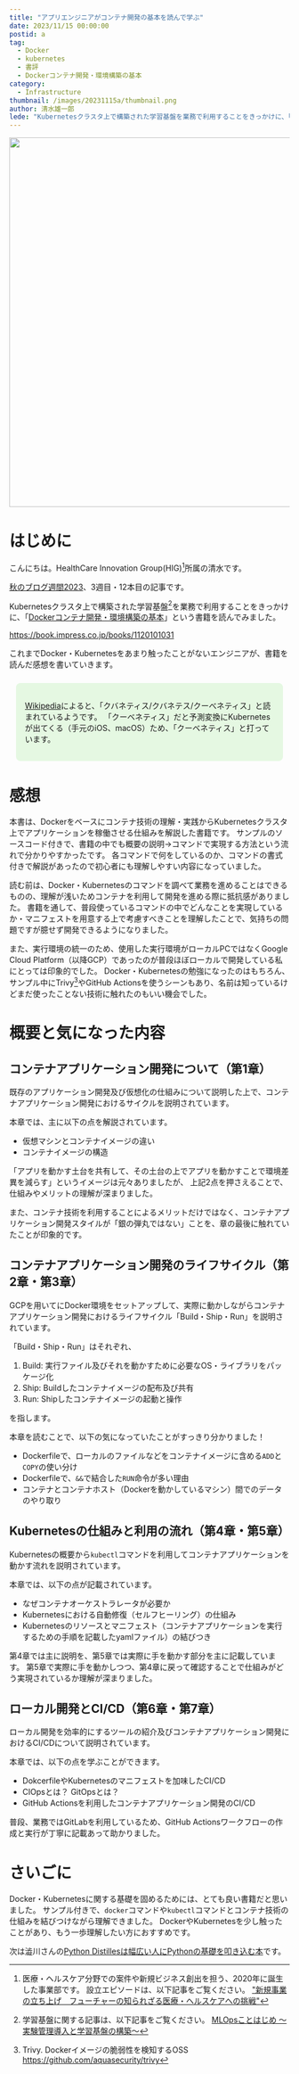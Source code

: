 ```yaml
---
title: "アプリエンジニアがコンテナ開発の基本を読んで学ぶ"
date: 2023/11/15 00:00:00
postid: a
tag:
  - Docker
  - kubernetes
  - 書評
  - Dockerコンテナ開発・環境構築の基本
category:
  - Infrastructure
thumbnail: /images/20231115a/thumbnail.png
author: 清水雄一郎
lede: "Kubernetesクラスタ上で構築された学習基盤を業務で利用することをきっかけに、「Dockerコンテナ開発・環境構築の基本」という書籍を読んでみました。"
---
```

<img src="/images/20231115a/image.png" alt="" width="520" height="663" loading="lazy">

# はじめに

こんにちは。HealthCare Innovation Group(HIG)[^1]所属の清水です。

[秋のブログ週間2023](/articles/20231030a/)、3週目・12本目の記事です。

Kubernetesクラスタ上で構築された学習基盤[^2]を業務で利用することをきっかけに、「[Dockerコンテナ開発・環境構築の基本](https://book.impress.co.jp/books/1120101031)」という書籍を読んでみました。

https://book.impress.co.jp/books/1120101031

これまでDocker・Kubernetesをあまり触ったことがないエンジニアが、書籍を読んだ感想を書いていきます。

<div class="note info" style="background: #e5f8e2; padding:16px; margin:24px 12px; border-radius:8px;">
  <span class="fa fa-fw fa-check-circle"></span>

[Wikipedia](https://ja.wikipedia.org/wiki/Kubernetes)によると、「クバネティス/クバネテス/クーべネティス」と読まれているようです。
「クーベネティス」だと予測変換にKubernetesが出てくる（手元のiOS、macOS）ため、「クーベネティス」と打っています。

</div>

# 感想

本書は、Dockerをベースにコンテナ技術の理解・実践からKubernetesクラスタ上でアプリケーションを稼働させる仕組みを解説した書籍です。
サンプルのソースコード付きで、書籍の中でも概要の説明→コマンドで実現する方法という流れで分かりやすかったです。
各コマンドで何をしているのか、コマンドの書式付きで解説があったので初心者にも理解しやすい内容になっていました。

読む前は、Docker・Kubernetesのコマンドを調べて業務を進めることはできるものの、理解が浅いためコンテナを利用して開発を進める際に抵抗感がありました。
書籍を通して、普段使っているコマンドの中でどんなことを実現しているか・マニフェストを用意する上で考慮すべきことを理解したことで、気持ちの問題ですが臆せず開発できるようになりました。

また、実行環境の統一のため、使用した実行環境がローカルPCではなくGoogle Cloud Platform（以降GCP）であったのが普段ほぼローカルで開発している私にとっては印象的でした。
Docker・Kubernetesの勉強になったのはもちろん、サンプル中にTrivy[^3]やGitHub Actionsを使うシーンもあり、名前は知っているけどまだ使ったことない技術に触れたのもいい機会でした。

# 概要と気になった内容

## コンテナアプリケーション開発について（第1章）

既存のアプリケーション開発及び仮想化の仕組みについて説明した上で、コンテナアプリケーション開発におけるサイクルを説明されています。

本章では、主に以下の点を解説されています。

- 仮想マシンとコンテナイメージの違い
- コンテナイメージの構造

「アプリを動かす土台を共有して、その土台の上でアプリを動かすことで環境差異を減らす」というイメージは元々ありましたが、
上記2点を押さえることで、仕組みやメリットの理解が深まりました。

また、コンテナ技術を利用することによるメリットだけではなく、コンテナアプリケーション開発スタイルが「銀の弾丸ではない」ことを、章の最後に触れていたことが印象的です。

## コンテナアプリケーション開発のライフサイクル（第2章・第3章）

GCPを用いてにDocker環境をセットアップして、実際に動かしながらコンテナアプリケーション開発におけるライフサイクル「Build・Ship・Run」を説明されています。

「Build・Ship・Run」はそれぞれ、

1. Build: 実行ファイル及びそれを動かすために必要なOS・ライブラリをパッケージ化
1. Ship: Buildしたコンテナイメージの配布及び共有
1. Run: Shipしたコンテナイメージの起動と操作

を指します。

本章を読むことで、以下の気になっていたことがすっきり分かりました！

- Dockerfileで、ローカルのファイルなどをコンテナイメージに含める`ADD`と`COPY`の使い分け
- Dockerfileで、`&&`で結合した`RUN`命令が多い理由
- コンテナとコンテナホスト（Dockerを動かしているマシン）間でのデータのやり取り

## Kubernetesの仕組みと利用の流れ（第4章・第5章）

Kubernetesの概要から`kubectl`コマンドを利用してコンテナアプリケーションを動かす流れを説明されています。

本章では、以下の点が記載されています。

- なぜコンテナオーケストラレータが必要か
- Kubernetesにおける自動修復（セルフヒーリング）の仕組み
- Kubernetesのリソースとマニフェスト（コンテナアプリケーションを実行するための手順を記載したyamlファイル）の結びつき

第4章では主に説明を、第5章では実際に手を動かす部分を主に記載しています。
第5章で実際に手を動かしつつ、第4章に戻って確認することで仕組みがどう実現されているか理解が深まりました。

## ローカル開発とCI/CD（第6章・第7章）

ローカル開発を効率的にするツールの紹介及びコンテナアプリケーション開発におけるCI/CDについて説明されています。

本章では、以下の点を学ぶことができます。

- DokcerfileやKubernetesのマニフェストを加味したCI/CD
- CIOpsとは？ GitOpsとは？
- GitHub Actionsを利用したコンテナアプリケーション開発のCI/CD

普段、業務ではGitLabを利用しているため、GitHub Actionsワークフローの作成と実行が丁寧に記載あって助かりました。

# さいごに

Docker・Kubernetesに関する基礎を固めるためには、とても良い書籍だと思いました。
サンプル付きで、`docker`コマンドや`kubectl`コマンドとコンテナ技術の仕組みを結びつけながら理解できました。
DockerやKubernetesを少し触ったことがあり、もう一歩理解したい方におすすめです。

[^1]:医療・ヘルスケア分野での案件や新規ビジネス創出を担う、2020年に誕生した事業部です。
設立エピソードは、以下記事をご覧ください。
["新規事業の立ち上げ　フューチャーの知られざる医療・ヘルスケアへの挑戦"](https://note.future.co.jp/n/n8b57d4bf4604 )
[^2]:学習基盤に関する記事は、以下記事をご覧ください。
[MLOpsことはじめ ～実験管理導入と学習基盤の構築～](https://future-architect.github.io/articles/20210115/)
[^3]:Trivy. Dockerイメージの脆弱性を検知するOSS
https://github.com/aquasecurity/trivy

次は澁川さんの[Python Distillesは幅広い人にPythonの基礎を叩き込む本](/articles/20231116a/)です。
